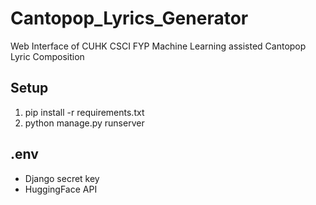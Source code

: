 # Cantopop_Lyrics_Generator
Web Interface of CUHK CSCI FYP Machine Learning assisted Cantopop Lyric Composition

 ## Setup
 1. pip install -r requirements.txt
 2. python manage.py runserver

## .env
- Django secret key
- HuggingFace API
